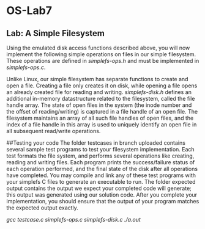 # OS-Lab7
## Lab: A Simple Filesystem

Using the emulated disk access functions described above, you will now implement the following simple
operations on files in our simple filesystem. These operations are defined in _simplefs-ops.h_ and
must be implemented in _simplefs-ops.c_.

Unlike Linux, our simple filesystem has separate functions to create and open a file. Creating a
file only creates it on disk, while opening a file opens an already created file for reading and writing.
_simplefs-disk.h_ defines an additional in-memory datastructure related to the filesystem, called the
file handle array. The state of open files in the system (the inode number and the offset of reading/writing)
is captured in a file handle of an open file. The filesystem maintains an array of all such file handles of
open files, and the index of a file handle in this array is used to uniquely identify an open file in all
subsequent read/write operations.

##Testing your code
The folder testcases in branch uploaded contains several sample test programs to test your filesystem implementation.
Each test formats the file system, and performs several operations like creating, reading and writing
files. Each program prints the success/failure status of each operation performed, and the final state of
the disk after all operations have completed. You may compile and link any of these test programs with
your simplefs C files to generate an executable to run. The folder expected output contains the
output we expect your completed code will generate; this output was generated using our solution code.
After you complete your implementation, you should ensure that the output of your program matches
the expected output exactly.

_gcc testcase.c simplefs-ops.c simplefs-disk.c
./a.out_

